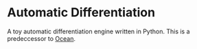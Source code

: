# Automatic Differentiation

A toy automatic differentiation engine written in Python. This is a predeccessor to [Ocean](https://github.com/oelin/ocean).
